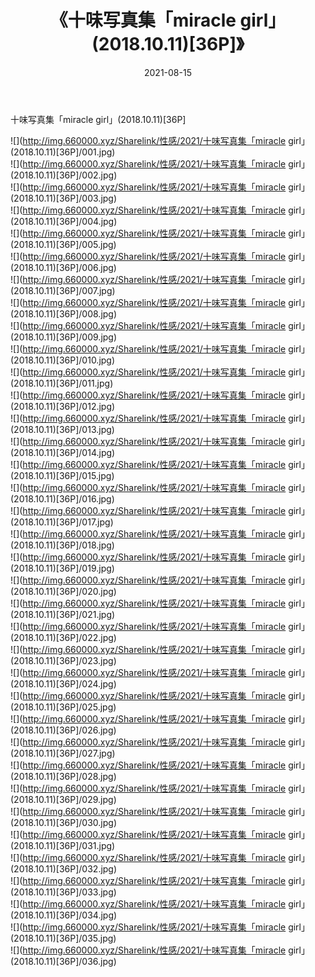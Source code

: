 ﻿---
layout: post
title:  《十味写真集「miracle girl」(2018.10.11)[36P]》
date:   2021-08-15
img: http://img.660000.xyz/Sharelink/性感/2021/十味写真集「miracle girl」(2018.10.11)[36P]/000.jpg
categories: [美女, 清纯, 唯美]
---

十味写真集「miracle girl」(2018.10.11)[36P]

  ![](http://img.660000.xyz/Sharelink/性感/2021/十味写真集「miracle girl」(2018.10.11)[36P]/001.jpg) <br> ![](http://img.660000.xyz/Sharelink/性感/2021/十味写真集「miracle girl」(2018.10.11)[36P]/002.jpg) <br> ![](http://img.660000.xyz/Sharelink/性感/2021/十味写真集「miracle girl」(2018.10.11)[36P]/003.jpg) <br> ![](http://img.660000.xyz/Sharelink/性感/2021/十味写真集「miracle girl」(2018.10.11)[36P]/004.jpg) <br> ![](http://img.660000.xyz/Sharelink/性感/2021/十味写真集「miracle girl」(2018.10.11)[36P]/005.jpg) <br> ![](http://img.660000.xyz/Sharelink/性感/2021/十味写真集「miracle girl」(2018.10.11)[36P]/006.jpg) <br> ![](http://img.660000.xyz/Sharelink/性感/2021/十味写真集「miracle girl」(2018.10.11)[36P]/007.jpg) <br> ![](http://img.660000.xyz/Sharelink/性感/2021/十味写真集「miracle girl」(2018.10.11)[36P]/008.jpg) <br> ![](http://img.660000.xyz/Sharelink/性感/2021/十味写真集「miracle girl」(2018.10.11)[36P]/009.jpg) <br> ![](http://img.660000.xyz/Sharelink/性感/2021/十味写真集「miracle girl」(2018.10.11)[36P]/010.jpg) <br> ![](http://img.660000.xyz/Sharelink/性感/2021/十味写真集「miracle girl」(2018.10.11)[36P]/011.jpg) <br> ![](http://img.660000.xyz/Sharelink/性感/2021/十味写真集「miracle girl」(2018.10.11)[36P]/012.jpg) <br> ![](http://img.660000.xyz/Sharelink/性感/2021/十味写真集「miracle girl」(2018.10.11)[36P]/013.jpg) <br> ![](http://img.660000.xyz/Sharelink/性感/2021/十味写真集「miracle girl」(2018.10.11)[36P]/014.jpg) <br> ![](http://img.660000.xyz/Sharelink/性感/2021/十味写真集「miracle girl」(2018.10.11)[36P]/015.jpg) <br> ![](http://img.660000.xyz/Sharelink/性感/2021/十味写真集「miracle girl」(2018.10.11)[36P]/016.jpg) <br> ![](http://img.660000.xyz/Sharelink/性感/2021/十味写真集「miracle girl」(2018.10.11)[36P]/017.jpg) <br> ![](http://img.660000.xyz/Sharelink/性感/2021/十味写真集「miracle girl」(2018.10.11)[36P]/018.jpg) <br> ![](http://img.660000.xyz/Sharelink/性感/2021/十味写真集「miracle girl」(2018.10.11)[36P]/019.jpg) <br> ![](http://img.660000.xyz/Sharelink/性感/2021/十味写真集「miracle girl」(2018.10.11)[36P]/020.jpg) <br> ![](http://img.660000.xyz/Sharelink/性感/2021/十味写真集「miracle girl」(2018.10.11)[36P]/021.jpg) <br> ![](http://img.660000.xyz/Sharelink/性感/2021/十味写真集「miracle girl」(2018.10.11)[36P]/022.jpg) <br> ![](http://img.660000.xyz/Sharelink/性感/2021/十味写真集「miracle girl」(2018.10.11)[36P]/023.jpg) <br> ![](http://img.660000.xyz/Sharelink/性感/2021/十味写真集「miracle girl」(2018.10.11)[36P]/024.jpg) <br> ![](http://img.660000.xyz/Sharelink/性感/2021/十味写真集「miracle girl」(2018.10.11)[36P]/025.jpg) <br> ![](http://img.660000.xyz/Sharelink/性感/2021/十味写真集「miracle girl」(2018.10.11)[36P]/026.jpg) <br> ![](http://img.660000.xyz/Sharelink/性感/2021/十味写真集「miracle girl」(2018.10.11)[36P]/027.jpg) <br> ![](http://img.660000.xyz/Sharelink/性感/2021/十味写真集「miracle girl」(2018.10.11)[36P]/028.jpg) <br> ![](http://img.660000.xyz/Sharelink/性感/2021/十味写真集「miracle girl」(2018.10.11)[36P]/029.jpg) <br> ![](http://img.660000.xyz/Sharelink/性感/2021/十味写真集「miracle girl」(2018.10.11)[36P]/030.jpg) <br> ![](http://img.660000.xyz/Sharelink/性感/2021/十味写真集「miracle girl」(2018.10.11)[36P]/031.jpg) <br> ![](http://img.660000.xyz/Sharelink/性感/2021/十味写真集「miracle girl」(2018.10.11)[36P]/032.jpg) <br> ![](http://img.660000.xyz/Sharelink/性感/2021/十味写真集「miracle girl」(2018.10.11)[36P]/033.jpg) <br> ![](http://img.660000.xyz/Sharelink/性感/2021/十味写真集「miracle girl」(2018.10.11)[36P]/034.jpg) <br> ![](http://img.660000.xyz/Sharelink/性感/2021/十味写真集「miracle girl」(2018.10.11)[36P]/035.jpg) <br> ![](http://img.660000.xyz/Sharelink/性感/2021/十味写真集「miracle girl」(2018.10.11)[36P]/036.jpg) <br>